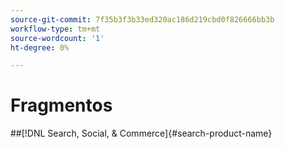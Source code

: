 ```yaml
---
source-git-commit: 7f35b3f3b33ed320ac186d219cbd0f826666bb3b
workflow-type: tm+mt
source-wordcount: '1'
ht-degree: 0%

---
```

# Fragmentos

##[!DNL Search, Social, & Commerce]{#search-product-name}
